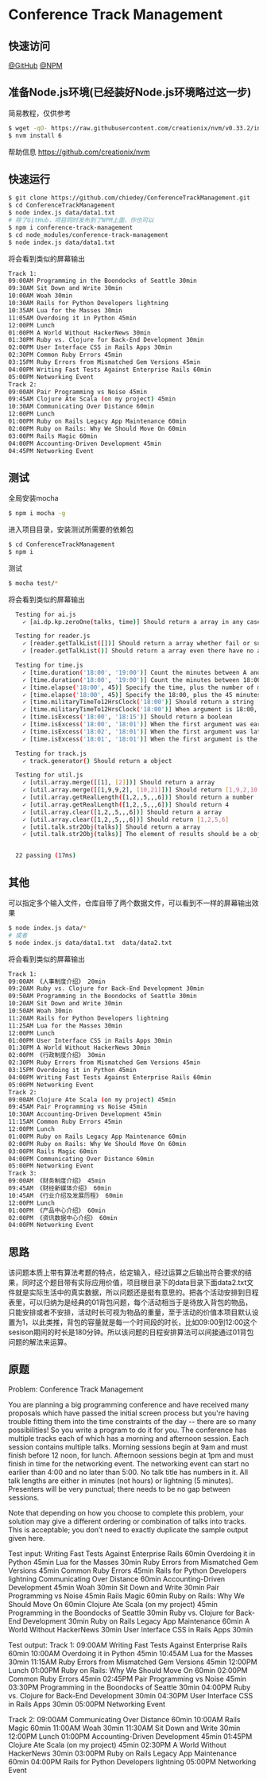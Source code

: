 # Conference Track Management
## 快速访问
[@GitHub](https://github.com/chiedey/ConferenceTrackManagement)
[@NPM](https://www.npmjs.com/package/conference-track-management)
## 准备Node.js环境(已经装好Node.js环境略过这一步)
简易教程，仅供参考
```bash
$ wget -qO- https://raw.githubusercontent.com/creationix/nvm/v0.33.2/install.sh | bash
$ nvm install 6
```
帮助信息
https://github.com/creationix/nvm
## 快速运行
```bash
$ git clone https://github.com/chiedey/ConferenceTrackManagement.git
$ cd ConferenceTrackManagement
$ node index.js data/data1.txt
# 除了GitHub，项目同时发布到了NPM上面，你也可以
$ npm i conference-track-management
$ cd node_modules/conference-track-management
$ node index.js data/data1.txt
```
将会看到类似的屏幕输出
```bash
Track 1:
09:00AM Programming in the Boondocks of Seattle 30min
09:30AM Sit Down and Write 30min
10:00AM Woah 30min
10:30AM Rails for Python Developers lightning
10:35AM Lua for the Masses 30min
11:05AM Overdoing it in Python 45min
12:00PM Lunch
01:00PM A World Without HackerNews 30min
01:30PM Ruby vs. Clojure for Back-End Development 30min
02:00PM User Interface CSS in Rails Apps 30min
02:30PM Common Ruby Errors 45min
03:15PM Ruby Errors from Mismatched Gem Versions 45min
04:00PM Writing Fast Tests Against Enterprise Rails 60min
05:00PM Networking Event
Track 2:
09:00AM Pair Programming vs Noise 45min
09:45AM Clojure Ate Scala (on my project) 45min
10:30AM Communicating Over Distance 60min
12:00PM Lunch
01:00PM Ruby on Rails Legacy App Maintenance 60min
02:00PM Ruby on Rails: Why We Should Move On 60min
03:00PM Rails Magic 60min
04:00PM Accounting-Driven Development 45min
04:45PM Networking Event
```
## 测试
全局安装mocha
```bash
$ npm i mocha -g
```
进入项目目录，安装测试所需要的依赖包
```bash
$ cd ConferenceTrackManagement
$ npm i
```
测试
```bash
$ mocha test/*
```
将会看到类似的屏幕输出
```bash
  Testing for ai.js
    ✓ [ai.dp.kp.zeroOne(talks, time)] Should return a array in any case

  Testing for reader.js
    ✓ [reader.getTalkList([])] Should return a array whether fail or succeed
    ✓ [reader.getTalkList()] Should return a array even there have no arguments

  Testing for time.js
    ✓ [time.duration('18:00', '19:00')] Count the minutes between A and B, should return a number
    ✓ [time.duration('18:00', '19:00')] Count the minutes between 18:00 and 19:00, should return a 60
    ✓ [time.elapse('18:00', 45)] Specify the time, plus the number of minutes specified, should return a string
    ✓ [time.elapse('18:00', 45)] Specify the 18:00, plus the 45 minutes specified, should return 18:45
    ✓ [time.militaryTimeTo12HrsClock('18:00')] Should return a string
    ✓ [time.militaryTimeTo12HrsClock('18:00')] When argument is 18:00, should return 06:00PM
    ✓ [time.isExcess('18:00', '18:15')] Should return a boolean
    ✓ [time.isExcess('18:00', '18:01')] When the first argument was earlier than the second argument, should return false
    ✓ [time.isExcess('18:02', '18:01')] When the first argument was later than the second argument, should return false
    ✓ [time.isExcess('18:01', '18:01')] When the first argument is the same as the second argument, should return false

  Testing for track.js
    ✓ track.generator() Should return a object

  Testing for util.js
    ✓ [util.array.merge([[1], [2]])] Should return a array
    ✓ [util.array.merge([[1,9,9,2], [10,21]])] Should return [1,9,2,10,21]
    ✓ [util.array.getRealLength([1,2,,5,,,6])] Should return a number
    ✓ [util.array.getRealLength([1,2,,5,,,6])] Should return 4
    ✓ [util.array.clear([1,2,,5,,,6])] Should return a array
    ✓ [util.array.clear([1,2,,5,,,6])] Should return [1,2,5,6]
    ✓ [util.talk.str2Obj(talks)] Should return a array
    ✓ [util.talk.str2Obj(talks)] The element of results should be a object


  22 passing (17ms)
```
## 其他
可以指定多个输入文件，仓库自带了两个数据文件，可以看到不一样的屏幕输出效果
```bash
$ node index.js data/*
# 或者
$ node index.js data/data1.txt  data/data2.txt
```
将会看到类似的屏幕输出
```bash
Track 1:
09:00AM 《人事制度介绍》 20min
09:20AM Ruby vs. Clojure for Back-End Development 30min
09:50AM Programming in the Boondocks of Seattle 30min
10:20AM Sit Down and Write 30min
10:50AM Woah 30min
11:20AM Rails for Python Developers lightning
11:25AM Lua for the Masses 30min
12:00PM Lunch
01:00PM User Interface CSS in Rails Apps 30min
01:30PM A World Without HackerNews 30min
02:00PM 《行政制度介绍》 30min
02:30PM Ruby Errors from Mismatched Gem Versions 45min
03:15PM Overdoing it in Python 45min
04:00PM Writing Fast Tests Against Enterprise Rails 60min
05:00PM Networking Event
Track 2:
09:00AM Clojure Ate Scala (on my project) 45min
09:45AM Pair Programming vs Noise 45min
10:30AM Accounting-Driven Development 45min
11:15AM Common Ruby Errors 45min
12:00PM Lunch
01:00PM Ruby on Rails Legacy App Maintenance 60min
02:00PM Ruby on Rails: Why We Should Move On 60min
03:00PM Rails Magic 60min
04:00PM Communicating Over Distance 60min
05:00PM Networking Event
Track 3:
09:00AM 《财务制度介绍》 45min
09:45AM 《财经新媒体介绍》 60min
10:45AM 《行业介绍及发展历程》 60min
12:00PM Lunch
01:00PM 《产品中心介绍》 60min
02:00PM 《资讯数据中心介绍》 60min
04:00PM Networking Event
```
## 思路
该问题本质上带有算法考题的特点，给定输入，经过运算之后输出符合要求的结果，同时这个题目带有实际应用价值，项目根目录下的data目录下面data2.txt文件就是实际生活中的真实数据，所以问题还是挺有意思的。把各个活动安排到日程表里，可以归纳为是经典的01背包问题，每个活动相当于是待放入背包的物品，只能安排或者不安排，活动时长可视为物品的重量，至于活动的价值本项目默认设置为1，以此类推，背包的容量就是每一个时间段的时长，比如09:00到12:00这个sesison期间的时长是180分钟。所以该问题的日程安排算法可以间接通过01背包问题的解法来运算。
## 原题
Problem: Conference Track Management
 
You are planning a big programming conference and have received many proposals which have passed the initial screen process but you're having trouble fitting them into the time constraints of the day -- there are so many possibilities! So you write a program to do it for you.
The conference has multiple tracks each of which has a morning and afternoon session.
Each session contains multiple talks.
Morning sessions begin at 9am and must finish before 12 noon, for lunch.
Afternoon sessions begin at 1pm and must finish in time for the networking event.
The networking event can start no earlier than 4:00 and no later than 5:00.
No talk title has numbers in it.
All talk lengths are either in minutes (not hours) or lightning (5 minutes).
Presenters will be very punctual; there needs to be no gap between sessions.
 
Note that depending on how you choose to complete this problem, your solution may give a different ordering or combination of talks into tracks. This is acceptable; you don’t need to exactly duplicate the sample output given here.
 
Test input:
Writing Fast Tests Against Enterprise Rails 60min
Overdoing it in Python 45min
Lua for the Masses 30min
Ruby Errors from Mismatched Gem Versions 45min
Common Ruby Errors 45min
Rails for Python Developers lightning
Communicating Over Distance 60min
Accounting-Driven Development 45min
Woah 30min
Sit Down and Write 30min
Pair Programming vs Noise 45min
Rails Magic 60min
Ruby on Rails: Why We Should Move On 60min
Clojure Ate Scala (on my project) 45min
Programming in the Boondocks of Seattle 30min
Ruby vs. Clojure for Back-End Development 30min
Ruby on Rails Legacy App Maintenance 60min
A World Without HackerNews 30min
User Interface CSS in Rails Apps 30min
 
Test output: 
Track 1:
09:00AM Writing Fast Tests Against Enterprise Rails 60min
10:00AM Overdoing it in Python 45min
10:45AM Lua for the Masses 30min
11:15AM Ruby Errors from Mismatched Gem Versions 45min
12:00PM Lunch
01:00PM Ruby on Rails: Why We Should Move On 60min
02:00PM Common Ruby Errors 45min
02:45PM Pair Programming vs Noise 45min
03:30PM Programming in the Boondocks of Seattle 30min
04:00PM Ruby vs. Clojure for Back-End Development 30min
04:30PM User Interface CSS in Rails Apps 30min
05:00PM Networking Event
 
Track 2:
09:00AM Communicating Over Distance 60min
10:00AM Rails Magic 60min
11:00AM Woah 30min
11:30AM Sit Down and Write 30min
12:00PM Lunch
01:00PM Accounting-Driven Development 45min
01:45PM Clojure Ate Scala (on my project) 45min
02:30PM A World Without HackerNews 30min
03:00PM Ruby on Rails Legacy App Maintenance 60min
04:00PM Rails for Python Developers lightning
05:00PM Networking Event
